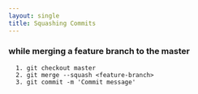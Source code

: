 ```yaml
---
layout: single
title: Squashing Commits
---
```


### while merging a feature branch to the master

```
  1. git checkout master
  2. git merge --squash <feature-branch>
  3. git commit -m 'Commit message'
```
